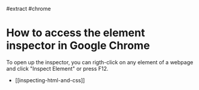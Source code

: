 #extract
#chrome

# How to access the element inspector in Google Chrome

To open up the inspector, you can rigth-click on any element of a webpage and
click "Inspect Element" or press F12.

- [[inspecting-html-and-css]]

